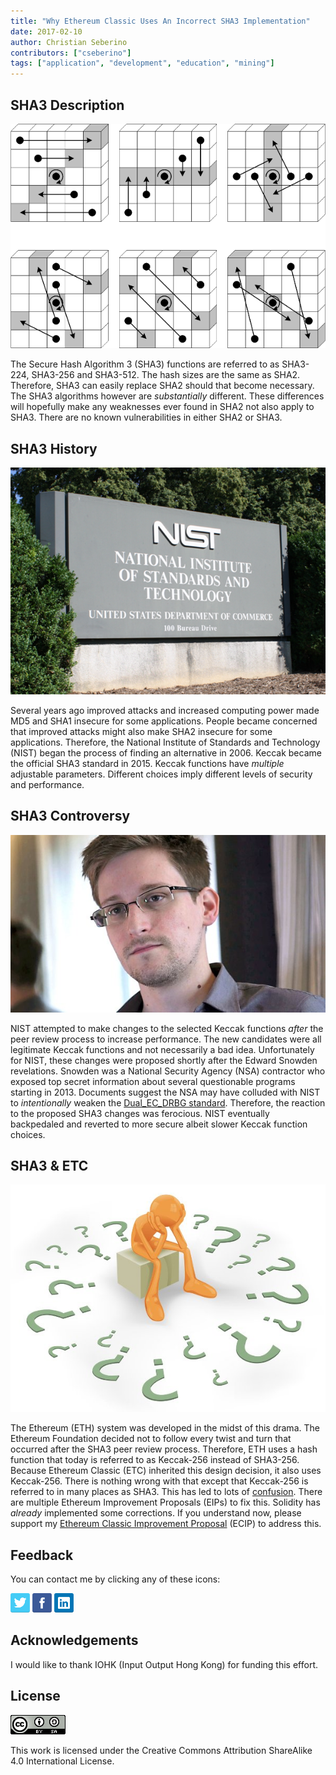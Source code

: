```yaml
---
title: "Why Ethereum Classic Uses An Incorrect SHA3 Implementation"
date: 2017-02-10
author: Christian Seberino
contributors: ["cseberino"]
tags: ["application", "development", "education", "mining"]
---
```


## SHA3 Description

![Keccak](./a75d974ef2.png)

The Secure Hash Algorithm 3 (SHA3) functions are referred to as SHA3-224, SHA3-256 and SHA3-512.  The hash sizes are the same as SHA2.  Therefore, SHA3 can easily replace SHA2 should that become necessary.  The SHA3 algorithms however are *substantially* different.  These differences will hopefully make any weaknesses ever found in SHA2 not also apply to SHA3.  There are no known vulnerabilities in either SHA2 or SHA3.

## SHA3 History

![NIST](./a75ea264c8.png)

Several years ago improved attacks and increased computing power made MD5 and SHA1 insecure for some applications.  People became concerned that improved attacks might also make SHA2 insecure for some applications.  Therefore, the National Institute of Standards and Technology (NIST) began the process of finding an alternative in 2006.  Keccak became the official SHA3 standard in 2015.  Keccak functions have *multiple* adjustable parameters.  Different choices imply different levels of security and performance.

## SHA3 Controversy

![Snowden](./a75e37495d.jpg)

NIST attempted to make changes to the selected Keccak functions *after* the peer review process to increase performance.  The new candidates were all legitimate Keccak functions and not necessarily a bad idea.  Unfortunately for NIST, these changes were proposed shortly after the Edward Snowden revelations.  Snowden was a National Security Agency (NSA) contractor who exposed top secret information about several questionable programs starting in 2013.  Documents suggest the NSA may have colluded with NIST to *intentionally* weaken the [Dual_EC_DRBG standard](https://en.wikipedia.org/wiki/Dual_EC_DRBG).  Therefore, the reaction to the proposed SHA3 changes was ferocious.  NIST eventually backpedaled and reverted to more secure albeit slower Keccak function choices.

## SHA3 & ETC

![confusion](./a76dc05292.jpg)

The Ethereum (ETH) system was developed in the midst of this drama.  The Ethereum Foundation decided not to follow every twist and turn that occurred after the SHA3 peer review process.  Therefore, ETH uses a hash function that today is referred to as Keccak-256 instead of SHA3-256.  Because Ethereum Classic (ETC) inherited this design decision, it also uses Keccak-256. There is nothing wrong with that except that Keccak-256 is referred to in many places as SHA3.  This has led to lots of [confusion](http://ethereum.stackexchange.com/questions/559/why-arent-solidity-sha3-hashes-not-matching-what-other-sha3-libraries-produce).  There are multiple Ethereum Improvement Proposals (EIPs) to fix this.  Solidity has *already* implemented some corrections.  If you understand now, please support my [Ethereum Classic Improvement Proposal](https://github.com/ethereumproject/ECIPs/blob/master/ECIPs/ECIP-1018.md) (ECIP) to address this.

## Feedback

You can contact me by clicking any of these icons:

[![twitter](./fcbc8685c1.png)](https://twitter.com/chris_seberino) [![facebook](./fcbc627df9.png)](https://www.facebook.com/cseberino) [![linkedin](./fcbcf09c9e.png)](https://www.linkedin.com/in/christian-seberino-776897110)

## Acknowledgements

I would like to thank IOHK (Input Output Hong Kong) for funding this effort.

## License

![license](./88x31.png)

This work is licensed under the Creative Commons Attribution ShareAlike 4.0 International License.
